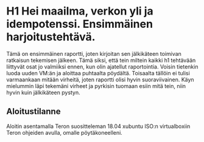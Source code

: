 # H1 Hei maailma, verkon yli ja idempotenssi. Ensimmäinen harjoitustehtävä.
Tämä on ensimmäinen raportti, joten kirjoitan sen jälkikäteen toimivan ratkaisun tekemisen jälkeen.
Tämä siksi, että tein miltein kaikki h1 tehtävään liittyvät osat jo valmiiksi ennen, kun olin ajatellut raportointia.
Voisin tietenkin luoda uuden VM:än ja aloittaa puhtaalta pöydältä. Toisaalta tällöin ei tulisi varmaankaan mitään virheitä, joten raportti olisi hyvin suoraviivainen.
Käyn mielummin läpi tekemäni virheet ja pyrkisin tuomaan esiin mitä tein, niin hyvin kuin jälkikäteen pystyn.   
## Aloitustilanne
Aloitin asentamalla Teron suositteleman 18.04 xubuntu ISO:n virtualboxiin Teron ohjeiden avulla, omalle pöytäkoneelleni.  
